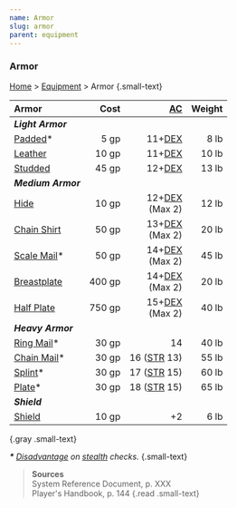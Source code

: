 ```yaml
---
name: Armor
slug: armor
parent: equipment
---
```

### Armor
[Home](dm-operations-center) > [Equipment](equipment-menu) > Armor {.small-text}

| Armor                                  | Cost   | [AC](armor-class)                | Weight   |
| :------------------------------------- | -----: | -------------------------------: | -------: |
| ***Light Armor***                                                                          ||||
| [Padded](/item/padded-armor)*          |   5 gp |              11+[DEX](dexterity) |     8 lb |
| [Leather](/item/leather-armor)         |  10 gp |              11+[DEX](dexterity) |    10 lb |
| [Studded](/item/studded-leather-armor) |  45 gp |              12+[DEX](dexterity) |    13 lb |
| ***Medium Armor***                                                                         ||||
| [Hide](/item/hide-armor)               |  10 gp | 12+[DEX](dexterity)<br/> (Max 2) |    12 lb |
| [Chain Shirt](/item/chain-shirt)       |  50 gp | 13+[DEX](dexterity)<br/> (Max 2) |    20 lb |
| [Scale Mail](/item/scale-mail)*        |  50 gp | 14+[DEX](dexterity)<br/> (Max 2) |    45 lb |
| [Breastplate](/item/breastplate)       | 400 gp | 14+[DEX](dexterity)<br/> (Max 2) |    20 lb |
| [Half Plate](/item/half-plate)         | 750 gp | 15+[DEX](dexterity)<br/> (Max 2) |    40 lb |
| ***Heavy Armor***                                                                          ||||
| [Ring Mail](/item/ring-mail)*          |  30 gp |                               14 |    40 lb |
| [Chain Mail](/item/chain-mail)*        |  30 gp |          16 ([STR](strength) 13) |    55 lb |
| [Splint](/item/splint)*                |  30 gp |          17 ([STR](strength) 15) |    60 lb |
| [Plate](/item/plate)*                  |  30 gp |          18 ([STR](strength) 15) |    65 lb |
| ***Shield***                                                                               ||||
| [Shield](/item/shield)                 |  10 gp |                               +2 |     6 lb |
{.gray .small-text}

***\*** [Disadvantage](advantage-and-disadvantage) on [stealth](stealth) checks.* {.small-text}

> **Sources** <br/>
> System Reference Document, p. XXX<br/>
> Player's Handbook, p. 144
{.read .small-text}